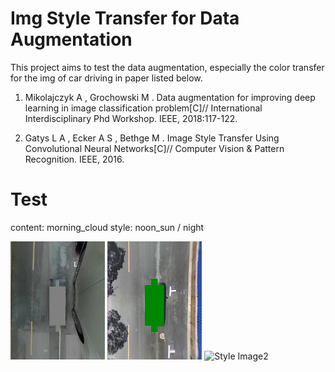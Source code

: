 # Img Style Transfer for Data Augmentation

This project aims to test the data augmentation, especially the color transfer for the img of car driving in paper listed below.

1.	Mikolajczyk A , Grochowski M . Data augmentation for improving deep learning in image classification problem[C]// International Interdisciplinary Phd Workshop. IEEE, 2018:117-122.

2.	Gatys L A , Ecker A S , Bethge M . Image Style Transfer Using Convolutional Neural Networks[C]// Computer Vision & Pattern Recognition. IEEE, 2016.

# Test
content: morning_cloud
style: noon_sun / night

<img src = 'example/morning_cloud.jpg' title='Content Image' width='30%'> <img src='example/noon_sun.jpg' titile='Style Image1' width='30%'> <img src='example/night.jpg' title='Style Image2' width='30%'>

